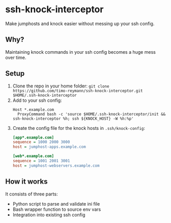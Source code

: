 ssh-knock-interceptor
===

Make jumphosts and knock easier without messing up your ssh config.


## Why?

Maintaining knock commands in your ssh config becomes a huge mess over time.


## Setup

1. Clone the repo in your home folder:
   `git clone https://github.com/timo-reymann/ssh-knock-interceptor.git $HOME/.ssh-knock-interceptor`
2. Add to your ssh config:
    ```
   Host *.example.com
      ProxyCommand bash -c 'source $HOME/.ssh-knock-interceptor/init && ssh-knock-interceptor %h; ssh ${KNOCK_HOST} -W %h:%p'
    ```
3. Create the config file for the knock hosts in `.ssh/knock-config`:
   ```ini
   [app*.example.com]
   sequence = 1000 2000 3000
   host = jumphost-apps.example.com

   [web*.example.com]
   sequence = 1001 2001 3001
   host = jumphost-webservers.example.com
   ```

## How it works

It consists of three parts:

- Python script to parse and validate ini file
- Bash wrapper function to source env vars
- Integration into existing ssh config
